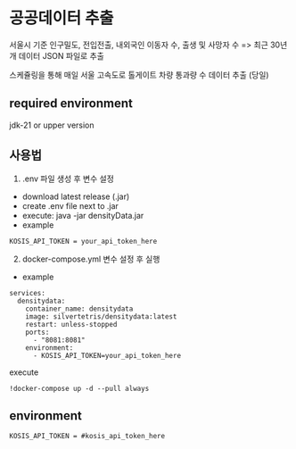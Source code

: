# 공공데이터 추출
서울시 기준 인구밀도, 전입전출, 내외국인 이동자 수, 출생 및 사망자 수 => 최근 30년개 데이터 JSON 파일로 추출

스케쥴링을 통해 매일 서울 고속도로 톨게이트 차량 통과량 수 데이터 추출 (당일)


## required environment
jdk-21 or upper version

## 사용법

1. .env 파일 생성 후 변수 설정
- download latest release (.jar)
- create .env file next to .jar
- execute: java -jar densityData.jar
- example
```
KOSIS_API_TOKEN = your_api_token_here
```

2. docker-compose.yml 변수 설정 후 실행

- example
```
services:
  densitydata:
    container_name: densitydata
    image: silvertetris/densitydata:latest
    restart: unless-stopped
    ports:
      - "8081:8081"
    environment:
      - KOSIS_API_TOKEN=your_api_token_here
```
execute
```
!docker-compose up -d --pull always
```

## environment
```
KOSIS_API_TOKEN = #kosis_api_token_here
```
